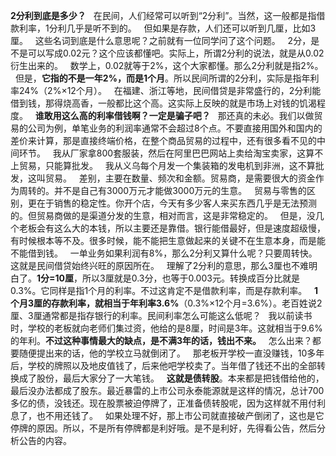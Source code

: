 **2分利到底是多少？**
 
在民间，人们经常可以听到“2分利”。当然，这一般都是指借款利率，1分利几乎是听不到的。
 
但如果是存款，人们还可以听到几厘，比如3厘。
 
这些名词到底是什么意思呢？之前就有一位同学问了这个问题。
 
2分，是不是可以写成0.02元？这个应该都懂吧。实际上，所谓2分利的说法，就是从0.02衍生出来的。
 
数学上，0.02就等于2%，这个大家都懂。那么2分利就是指2%。
 
但是，**它指的不是一年2%，而是1个月**。所以民间所谓的2分利，实际是指年利率24%（2%×12个月）。
 
在福建、浙江等地，民间借贷是非常盛行的，2分利能借到钱，那得烧高香，一般都比这个高。这实际上反映的就是市场上对钱的饥渴程度。
 
**谁敢用这么高的利率借钱啊？一定是骗子吧？**
 
那还真的未必。我们以做贸易的公司为例，单笔业务的利润率通常不会超过8个点。不要直接用国外和国内的差价来计算，那是直接终端价格，在整个商品贸易的过程中，还有很多看不见的中间环节。
 
我从厂家拿800套服装，然后在阿里巴巴网站上卖给淘宝卖家，这算不上贸易，只能算批发。
 
我从义乌每个月发一个集装箱的发电机到非洲，这不算批发，这叫贸易。
 
差别，主要在数量、频次和金额。贸易商，是需要很大的资金作为周转的。并不是自己有3000万元才能做3000万元的生意。
 
贸易与零售的区别，更在于销售的稳定性。你开个店，今天有多少客人来买东西几乎是无法预测的。但贸易商做的是渠道分发的生意，相对而言，这是非常稳定的。
 
但是，没几个老板会有这么大的本钱，所以主要还是靠借。银行能借最好，但是速度超级慢，有时候根本等不及。很多时候，能不能把生意做起来的关键不在生意本身，而是能不能借到钱。
 
一单业务如果利润有8%，那么2分利又算什么呢？只要周转快。这就是民间借贷始终兴旺的原因所在。
 
理解了2分利的意思，那么3厘也不难明白了。**1分=10厘**，所以3厘就是0.3分，也等于0.003元。转换成百分比就是0.3%。它同样是指1个月的利率。不过这肯定不是借款利率，而是存款利率。
 
**1个月3厘的存款利率，就相当于年利率3.6%**（0.3%×12个月=3.6%）。老百姓说2厘、3厘通常都是指存银行的利率。民间利率怎么可能这么低呢？
 
我以前读书时，学校的老板就向老师们集过资，他给的是8厘，时间是3年。这就相当于9.6%的年利。**不过这种事情最大的缺点，是不满3年的话，钱出不来。**
 
怎么出来？都要随便提出来的话，他的学校立马就倒闭了。
 
那老板开学校一直没赚钱，10多年后，学校的牌照以及地皮值钱了，后来他吧学校卖了。当年借了钱还不出的全部转换成了股份，最后大家分了一大笔钱。
 
**这就是债转股**。本来都是把钱借给他的，最后没办法都成了股东。最近暴雷的上市公司永泰能源就是这样的情况，总计700多亿的债，没钱还。现在股票被迫停牌了，正准备债转股呢，因为这样就不用付利息了，也不用还钱了。
 
如果处理不好，那上市公司就直接破产倒闭了，这也是它停牌的原因。所以，不是所有停牌都是利好哦。是不是利好，先得看公告，然后分析公告的内容。